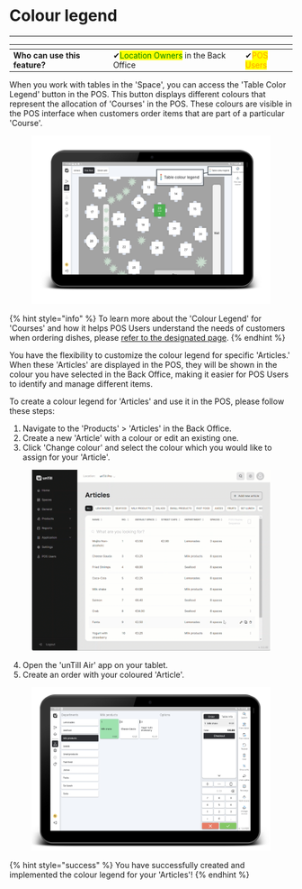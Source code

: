 # Colour legend

***

<table data-card-size="large" data-view="cards"><thead><tr><th></th><th></th><th></th></tr></thead><tbody><tr><td><strong>Who can use this feature?</strong></td><td><span data-gb-custom-inline data-tag="emoji" data-code="2714">✔</span><mark style="color:green;">Location Owners</mark> in the Back Office</td><td><span data-gb-custom-inline data-tag="emoji" data-code="2714">✔</span><mark style="color:orange;">POS Users</mark></td></tr></tbody></table>

When you work with tables in the 'Space', you can access the 'Table Color Legend' button in the POS. This button displays different colours that represent the allocation of 'Courses' in the POS. These colours are visible in the POS interface when customers order items that are part of a particular 'Course'.&#x20;

<figure><img src="../../.gitbook/assets/colour-legend-button.png" alt=""><figcaption></figcaption></figure>

{% hint style="info" %}
To learn more about the 'Colour Legend' for 'Courses' and how it helps POS Users understand the needs of customers when ordering dishes, please [refer to the designated page](../products/courses/courses-colours.md).
{% endhint %}

You have the flexibility to customize the colour legend for specific 'Articles.' When these 'Articles' are displayed in the POS, they will be shown in the colour you have selected in the Back Office, making it easier for POS Users to identify and manage different items.

To create a colour legend for 'Articles' and use it in the POS, please follow these steps:

1. Navigate to the 'Products' > 'Articles' in the Back Office.
2. Create a new 'Article' with a colour or edit an existing one.
3. Click 'Change colour' and select the colour which you would like to assign for your 'Article'.

<figure><img src="../../.gitbook/assets/colour-legend.gif" alt=""><figcaption></figcaption></figure>

4. Open the 'unTill Air' app on your tablet.
5. Create an order with your coloured 'Article'.

<figure><img src="../../.gitbook/assets/colour-tablet.png" alt=""><figcaption></figcaption></figure>

{% hint style="success" %}
You have successfully created and implemented the colour legend for your 'Articles'!
{% endhint %}
